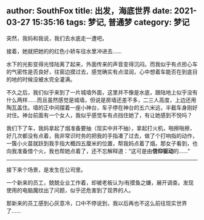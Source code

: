 author: SouthFox
title: 出发，海底世界
date: 2021-03-27 15:35:16
tags: 梦记, 普通梦
category: 梦记
---

突然，我妈和我说，我们去水底走一遭吧。

<!-- more -->

接着，她就把她的的红色小轿车往水里冲进去……

水下的光影变得光怪陆离了起来，外面传来的声音变得沉闷。而我似乎有点担心车的气密性是否良好，往窗边摸过去，感觉确实有点湿润，心中想着车能否在到底目的地的时候没被水完全灌满。

不久之后，我们似乎来到了一片城墙外面，这里并不像是水底，跟陆地上似乎没有什么两样……而且虽然感觉是城墙，但说是房墙还差不多，二三人高度，上边还用陶瓦盖住。墙的正中间摆着一座小神台，车子停在神台的五六米远，半截车身刚好对住。神台前面有一个女人，我似乎感觉车有点挡住她了，有让她感到不悦吗？

我们下了车，我妈拿起了烟准备要抽（现实中并不抽），拿起打火机，啪擦啪擦，好几次都没有点着，我非常识时务的把我的手指凑了过去，做了个打响指的动作，一簇小火苗就跃到我手指大概四五厘米的位置，帮我妈点着了烟。那女子看到，也向我准备借个火，我也帮她点着了，还不忘解释道：“这可是由**信仰驱动**的……”

------

接下来个场景，是发生在公司里。

一个新来的员工，兢兢业业工作着，却被老板认为i有摸鱼之嫌，展开调查。发现使用的电脑魔纹出了问题，似乎还危害到了现界的人。

那新来的员工感到心灰意冷，口中不停说到，我以后再也不这么前往现实世界了……